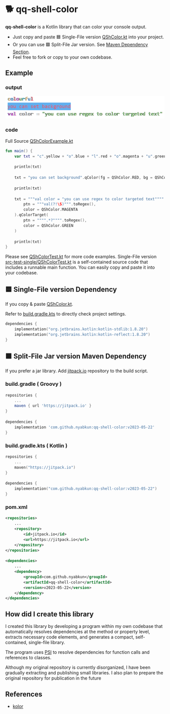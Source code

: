 # 🐕 qq-shell-color

**qq-shell-color** is a Kotlin library that can color your console output.
- Just copy and paste 🟦 Single-File version [QShColor.kt](src-single/QShColor.kt) into your project. 
- Or you can use 🟩 Split-File Jar version. See [Maven Dependency Section](#-split-file-jar-version-maven-dependency).
- Feel free to fork or copy to your own codebase.

## Example

### output
<p align="center">
    
</p>
<p align="center">
    <img src="img/result.png" width="611" alt="result.png">
</p>

### code

Full Source  [QShColorExample.kt](src-example/QShColorExample.kt)

```kotlin
fun main() {
    var txt = "c".yellow + "o".blue + "l".red + "o".magenta + "u".green + "r".cyan + "f".yellow + "u".blue + "l".red

    println(txt)

    txt = "you can set background".qColor(fg = QShColor.RED, bg = QShColor.BLUE)

    println(txt)

    txt = """val color = "you can use regex to color targeted text"""".qColorTarget(
        ptn = """val(?!\S)""".toRegex(),
        color = QShColor.MAGENTA
    ).qColorTarget(
        ptn = """".*?"""".toRegex(),
        color = QShColor.GREEN
    )

    println(txt)
}
```

Please see [QShColorTest.kt](src-test-split/nyab/util/QShColorTest.kt) for more code examples.
Single-File version [src-test-single/QShColorTest.kt](src-test-single/QShColorTest.kt) is a self-contained source code that includes a runnable main function.
You can easily copy and paste it into your codebase.        

## 🟦 Single-File version Dependency

If you copy & paste [QShColor.kt](src-single/QShColor.kt).

Refer to [build.gradle.kts](build.gradle.kts) to directly check project settings.



```kotlin
dependencies {
    implementation("org.jetbrains.kotlin:kotlin-stdlib:1.8.20")
    implementation("org.jetbrains.kotlin:kotlin-reflect:1.8.20")
}
```

## 🟩 Split-File Jar version Maven Dependency

If you prefer a jar library. Add [jitpack.io](https://jitpack.io/#nyabkun/qq-shell-color) repository to the build script.

### build.gradle ( Groovy )
```groovy
repositories {
    ...
    maven { url 'https://jitpack.io' }
}

dependencies {
    implementation 'com.github.nyabkun:qq-shell-color:v2023-05-22'
}
```

### build.gradle.kts ( Kotlin )
```kotlin
repositories {
    ...
    maven("https://jitpack.io")
}

dependencies {
    implementation("com.github.nyabkun:qq-shell-color:v2023-05-22")
}
```

### pom.xml
```xml
<repositories>
    ...
    <repository>
        <id>jitpack.io</id>
        <url>https://jitpack.io</url>
    </repository>
</repositories>

<dependencies>
    ...
    <dependency>
        <groupId>com.github.nyabkun</groupId>
        <artifactId>qq-shell-color</artifactId>
        <version>v2023-05-22</version>
    </dependency>
</dependencies>
```

## How did I create this library

I created this library by developing a program within my own codebase that automatically resolves dependencies at the method or property level, extracts necessary code elements, and generates a compact, self-contained, single-file library.

The program uses [PSI](https://plugins.jetbrains.com/docs/intellij/psi.html) to resolve dependencies for function calls and references to classes.

Although my original repository is currently disorganized, I have been gradually extracting and publishing small libraries. I also plan to prepare the original repository for publication in the future

## References

- [kolor](https://github.com/ziggy42/kolor)            
